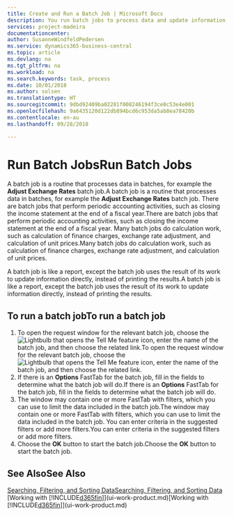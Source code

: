 ```yaml
---
title: Create and Run a Batch Job | Microsoft Docs
description: You run batch jobs to process data and update information, for example, to do periodic accounting activities, or to do calculations.
services: project-madeira
documentationcenter: 
author: SusanneWindfeldPedersen
ms.service: dynamics365-business-central
ms.topic: article
ms.devlang: na
ms.tgt_pltfrm: na
ms.workload: na
ms.search.keywords: task, process
ms.date: 10/01/2018
ms.author: solsen
ms.translationtype: HT
ms.sourcegitcommit: 9dbd92409ba02281f008246194f3ce0c53e4e001
ms.openlocfilehash: 9a6435120d122db894bcd6c953da5ab8ea78420b
ms.contentlocale: en-au
ms.lasthandoff: 09/28/2018

---
```

# <a name="run-batch-jobs"></a><span data-ttu-id="6617f-103">Run Batch Jobs</span><span class="sxs-lookup"><span data-stu-id="6617f-103">Run Batch Jobs</span></span>
<span data-ttu-id="6617f-104">A batch job is a routine that processes data in batches, for example the **Adjust Exchange Rates** batch job.</span><span class="sxs-lookup"><span data-stu-id="6617f-104">A batch job is a routine that processes data in batches, for example the **Adjust Exchange Rates** batch job.</span></span> <span data-ttu-id="6617f-105">There are batch jobs that perform periodic accounting activities, such as closing the income statement at the end of a fiscal year.</span><span class="sxs-lookup"><span data-stu-id="6617f-105">There are batch jobs that perform periodic accounting activities, such as closing the income statement at the end of a fiscal year.</span></span> <span data-ttu-id="6617f-106">Many batch jobs do calculation work, such as calculation of finance charges, exchange rate adjustment, and calculation of unit prices.</span><span class="sxs-lookup"><span data-stu-id="6617f-106">Many batch jobs do calculation work, such as calculation of finance charges, exchange rate adjustment, and calculation of unit prices.</span></span>

<span data-ttu-id="6617f-107">A batch job is like a report, except the batch job uses the result of its work to update information directly, instead of printing the results.</span><span class="sxs-lookup"><span data-stu-id="6617f-107">A batch job is like a report, except the batch job uses the result of its work to update information directly, instead of printing the results.</span></span>

## <a name="to-run-a-batch-job"></a><span data-ttu-id="6617f-108">To run a batch job</span><span class="sxs-lookup"><span data-stu-id="6617f-108">To run a batch job</span></span>
1. <span data-ttu-id="6617f-109">To open the request window for the relevant batch job, choose the ![Lightbulb that opens the Tell Me feature](media/ui-search/search_small.png "Tell me what you want to do") icon, enter the name of the batch job, and then choose the related link.</span><span class="sxs-lookup"><span data-stu-id="6617f-109">To open the request window for the relevant batch job, choose the ![Lightbulb that opens the Tell Me feature](media/ui-search/search_small.png "Tell me what you want to do") icon, enter the name of the batch job, and then choose the related link.</span></span>
2. <span data-ttu-id="6617f-110">If there is an **Options** FastTab for the batch job, fill in the fields to determine what the batch job will do.</span><span class="sxs-lookup"><span data-stu-id="6617f-110">If there is an **Options** FastTab for the batch job, fill in the fields to determine what the batch job will do.</span></span>
3. <span data-ttu-id="6617f-111">The window may contain one or more FastTab with filters, which you can use to limit the data included in the batch job.</span><span class="sxs-lookup"><span data-stu-id="6617f-111">The window may contain one or more FastTab with filters, which you can use to limit the data included in the batch job.</span></span> <span data-ttu-id="6617f-112">You can enter criteria in the suggested filters or add more filters.</span><span class="sxs-lookup"><span data-stu-id="6617f-112">You can enter criteria in the suggested filters or add more filters.</span></span>
4. <span data-ttu-id="6617f-113">Choose the **OK** button to start the batch job.</span><span class="sxs-lookup"><span data-stu-id="6617f-113">Choose the **OK** button to start the batch job.</span></span>

## <a name="see-also"></a><span data-ttu-id="6617f-114">See Also</span><span class="sxs-lookup"><span data-stu-id="6617f-114">See Also</span></span>
[<span data-ttu-id="6617f-115">Searching, Filtering, and Sorting Data</span><span class="sxs-lookup"><span data-stu-id="6617f-115">Searching, Filtering, and Sorting Data</span></span>](ui-enter-criteria-filters.md)  
<span data-ttu-id="6617f-116">[Working with [!INCLUDE[d365fin](includes/d365fin_md.md)]](ui-work-product.md)</span><span class="sxs-lookup"><span data-stu-id="6617f-116">[Working with [!INCLUDE[d365fin](includes/d365fin_md.md)]](ui-work-product.md)</span></span>

